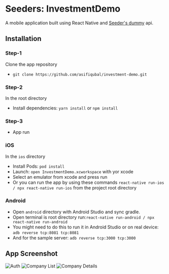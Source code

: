# Seeders: InvestmentDemo

A mobile application built using React Native and [Seeder's dummy](https://developers.themoviedb.org/3) api.

## Installation

### Step-1

Clone the app repository

- `git clone https://github.com/asifiqubal/investment-demo.git`

### Step-2

In the root directory

- Install dependencies: `yarn install` or `npm install`

### Step-3

- App run

### iOS

In the `ios` directory

- Install Pods: `pod install`
- Launch: `open InvestmentDemo.xcworkspace` with yor xcode
- Select an emulator from xcode and press run
- Or you can run the app by using these commands `react-native run-ios / npx react-native run-ios` from the project root directory

### Android

- Open `android` directory with Android Studio and sync gradle.
- Open terminal is root directory run:`react-native run-android / npx react-native run-android`
- You might need to do this to run it in Android Studio or on real device: `adb reverse tcp:8081 tcp:8081`
- And for the sample server: `adb reverse tcp:3000 tcp:3000`

## App Screenshot

![Auth](https://github.com/asifiqubal/investment-demo/assets/21161336/3e7b8a9c-12a2-4b2d-bead-747804bda43b)
![Company List](https://github.com/asifiqubal/investment-demo/assets/21161336/928b5b28-d062-49b0-96d2-35d56135a5f4)
![Company Details](https://github.com/asifiqubal/investment-demo/assets/21161336/d6c93a80-5c05-484e-9158-2b20d76411c0)
